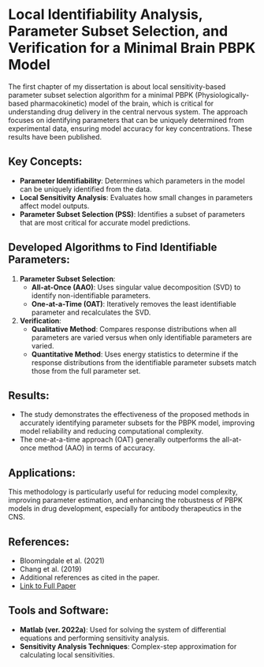 # Local Identifiability Analysis, Parameter Subset Selection, and Verification for a Minimal Brain PBPK Model

The first chapter of my dissertation is about local sensitivity-based parameter subset selection algorithm for a minimal PBPK (Physiologically-based pharmacokinetic) model of the brain, which is critical for understanding drug delivery in the central nervous system. The approach focuses on identifying parameters that can be uniquely determined from experimental data, ensuring model accuracy for key concentrations. These results have been published.

## Key Concepts:
- **Parameter Identifiability**: Determines which parameters in the model can be uniquely identified from the data.
- **Local Sensitivity Analysis**: Evaluates how small changes in parameters affect model outputs.
- **Parameter Subset Selection (PSS)**: Identifies a subset of parameters that are most critical for accurate model predictions.

## Developed Algorithms to Find Identifiable Parameters:
1. **Parameter Subset Selection**:
   - **All-at-Once (AAO)**: Uses singular value decomposition (SVD) to identify non-identifiable parameters.
   - **One-at-a-Time (OAT)**: Iteratively removes the least identifiable parameter and recalculates the SVD.
3. **Verification**:
   - **Qualitative Method**: Compares response distributions when all parameters are varied versus when only identifiable parameters are varied.
   - **Quantitative Method**: Uses energy statistics to determine if the response distributions from the identifiable parameter subsets match those from the full parameter set.

## Results:
- The study demonstrates the effectiveness of the proposed methods in accurately identifying parameter subsets for the PBPK model, improving model reliability and reducing computational complexity.
- The one-at-a-time approach (OAT) generally outperforms the all-at-once method (AAO) in terms of accuracy.

## Applications:
This methodology is particularly useful for reducing model complexity, improving parameter estimation, and enhancing the robustness of PBPK models in drug development, especially for antibody therapeutics in the CNS.

## References:
- Bloomingdale et al. (2021)
- Chang et al. (2019)
- Additional references as cited in the paper.
- [Link to Full Paper](https://link.springer.com/article/10.1007/s11538-023-01234-4)


## Tools and Software:
- **Matlab (ver. 2022a)**: Used for solving the system of differential equations and performing sensitivity analysis.
- **Sensitivity Analysis Techniques**: Complex-step approximation for calculating local sensitivities.

